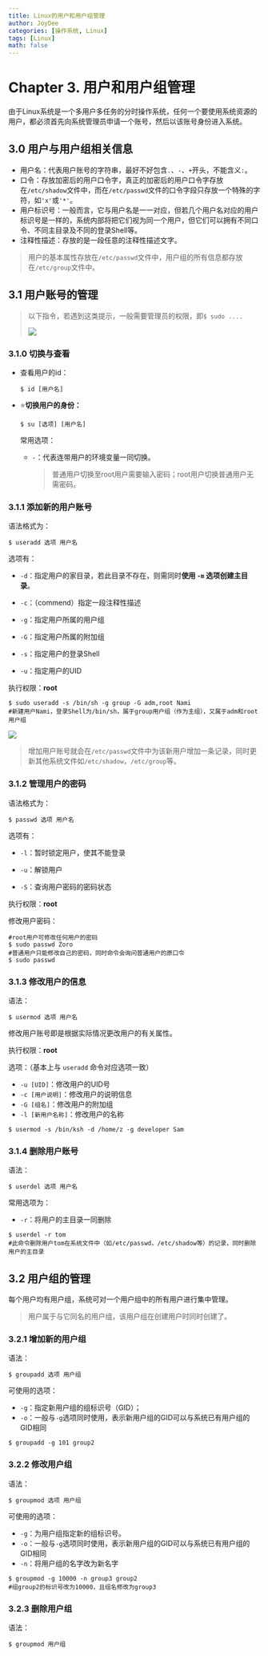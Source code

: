 ```yaml
---
title: Linux的用户和用户组管理
author: JoyDee
categories: [操作系统, Linux]
tags: [Linux]
math: false
---
```



# Chapter 3. 用户和用户组管理

由于Linux系统是一个多用户多任务的分时操作系统，任何一个要使用系统资源的用户，都必须首先向系统管理员申请一个账号，然后以该账号身份进入系统。

## 3.0 用户与用户组相关信息

+ 用户名：代表用户账号的字符串，最好不好包含`.`、`-`、`+`开头，不能含义`:`。
+ 口令：存放加密后的用户口令字，真正的加密后的用户口令字存放在`/etc/shadow`文件中，而在`/etc/passwd`文件的口令字段只存放一个特殊的字符，如`'x'`或`'*'`。
+ 用户标识号：一般而言，它与用户名是一一对应，但若几个用户名对应的用户标识号是一样的，系统内部将把它们视为同一个用户，但它们可以拥有不同口令、不同主目录及不同的登录Shell等。
+ 注释性描述：存放的是一段任意的注释性描述文字。

> 用户的基本属性存放在`/etc/passwd`文件中，用户组的所有信息都存放在`/etc/group`文件中。

## 3.1 用户账号的管理

>  以下指令，若遇到这类提示，一般需要管理员的权限，即`$ sudo ....`
>
>  <img src="https://gitee.com/j__strawhat/MyImages/raw/master/img/20201127112444.png"/>

### 3.1.0 切换与查看

+ 查看用户的id：

  ```shell
  $ id [用户名]
  ```

+ ⭐**切换用户的身份：**

  ```shell
  $ su [选项] [用户名]
  ```

  常用选项：

  + `-`：代表连带用户的环境变量一同切换。

    > 普通用户切换至root用户需要输入密码；root用户切换普通用户无需密码。

### 3.1.1 添加新的用户账号

语法格式为：

```shell
$ useradd 选项 用户名
```

选项有：

+ `-d`：指定用户的家目录，若此目录不存在，则需同时**使用 `-m` 选项创建主目录**。

+ `-c`：（commend）指定一段注释性描述
+ `-g`：指定用户所属的用户组
+ `-G`：指定用户所属的附加组
+ `-s`：指定用户的登录Shell
+ `-u`：指定用户的UID

执行权限：**root**

```shell
$ sudo useradd -s /bin/sh -g group -G adm,root Nami
#新建用户Nami，登录Shell为/bin/sh，属于group用户组（作为主组），又属于adm和root用户组
```

<img src="https://gitee.com/j__strawhat/MyImages/raw/master/img/20201127114107.png"/>

> 增加用户账号就会在`/etc/passwd`文件中为该新用户增加一条记录，同时更新其他系统文件如`/etc/shadow`，`/etc/group`等。

### 3.1.2 管理用户的密码

语法格式为：

```shell
$ passwd 选项 用户名
```

选项有：

+ `-l`：暂时锁定用户，使其不能登录

+ `-u`：解锁用户
+ `-S`：查询用户密码的密码状态

执行权限：**root**

修改用户密码：

```shell
#root用户可修改任何用户的密码
$ sudo passwd Zoro
#普通用户只能修改自己的密码，同时命令会询问普通用户的原口令
$ sudo passwd
```

### 3.1.3 修改用户的信息

语法：

```shell
$ usermod 选项 用户名
```

修改用户账号即是根据实际情况更改用户的有关属性。

执行权限：**root**

选项：（基本上与 `useradd` 命令对应选项一致）

+ `-u [UID]`：修改用户的UID号
+ `-c [用户说明]`：修改用户的说明信息
+ `-G [组名]`：修改用户的附加组
+ `-l [新用户名称]`：修改用户的名称

```shell
$ usermod -s /bin/ksh -d /home/z -g developer Sam
```

### 3.1.4 删除用户账号

语法：

```shell
$ userdel 选项 用户名
```

常用选项为：

+ `-r`：将用户的主目录一同删除

```shell
$ userdel -r tom
#此命令删除用户tom在系统文件中（如/etc/passwd，/etc/shadow等）的记录，同时删除用户的主目录
```

## 3.2 用户组的管理

每个用户均有用户组，系统可对一个用户组中的所有用户进行集中管理。

> 用户属于与它同名的用户组，该用户组在创建用户时同时创建了。

### 3.2.1 增加新的用户组

语法：

```shell
$ groupadd 选项 用户组
```

可使用的选项：

+ `-g`：指定新用户组的组标识号（GID）；
+ `-o`：一般与`-g`选项同时使用，表示新用户组的GID可以与系统已有用户组的GID相同

```shell
$ groupadd -g 101 group2
```

### 3.2.2 修改用户组

语法：

```shell
$ groupmod 选项 用户组
```

可使用的选项：

+ `-g`：为用户组指定新的组标识号。
+ `-o`：一般与`-g`选项同时使用，表示新用户组的GID可以与系统已有用户组的GID相同
+ `-n`：将用户组的名字改为新名字

```shell
$ groupmod -g 10000 -n group3 group2
#组group2的标识号改为10000，且组名修改为group3
```

### 3.2.3 删除用户组

语法：

```shell
$ groupmod 用户组
```
